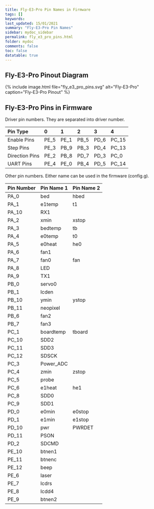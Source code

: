 ```yaml
---
title: Fly-E3-Pro Pin Names in Firmware
tags: []
keywords: 
last_updated: 15/01/2021
summary: "Fly-E3-Pro Pin Names"
sidebar: mydoc_sidebar
permalink: fly_e3_pro_pins.html
folder: mydoc
comments: false
toc: false
datatable: true
---
```


## Fly-E3-Pro Pinout Diagram

{% include image.html file="fly_e3_pro_pins.svg" alt="Fly-E3-Pro" caption="Fly-E3-Pro Pinout" %}

## Fly-E3-Pro Pins in Firmware

Driver pin numbers. They are separated into driver number.

<div class="datatable-begin"></div>

|Pin Type|0|1|2|3|4|
| :------------- |:-------------|:-------------|:-------------|:-------------|:-------------|
|Enable Pins|PE_5|PE_1|PB_5|PD_6|PC_15|
|Step Pins|PE_3|PB_9|PB_3|PD_4|PC_13
|Direction Pins|PE_2|PB_8|PD_7|PD_3|PC_0|
|UART Pins|PE_4|PE_0|PB_4|PD_5|PC_14|

<div class="datatable-end"></div>

Other pin numbers. Either name can be used in the firmware (config.g).

<div class="datatable-begin"></div>

|Pin Number|Pin Name 1|Pin Name 2|
| :------------- |:-------------|:-------------|
|PA_0|bed|hbed|
|PA_1|e1temp|t1|
|PA_10|RX1||
|PA_2|xmin|xstop|
|PA_3|bedtemp|tb|
|PA_4|e0temp|t0|
|PA_5|e0heat|he0|
|PA_6|fan1||
|PA_7|fan0|fan|
|PA_8|LED||
|PA_9|TX1||
|PB_0|servo0||
|PB_1|lcden||
|PB_10|ymin|ystop|
|PB_11|neopixel||
|PB_6|fan2||
|PB_7|fan3||
|PC_1|boardtemp|tboard|
|PC_10|SDD2||
|PC_11|SDD3||
|PC_12|SDSCK||
|PC_3|Power_ADC||
|PC_4|zmin|zstop|
|PC_5|probe||
|PC_6|e1heat|he1|
|PC_8|SDD0||
|PC_9|SDD1||
|PD_0|e0min|e0stop|
|PD_1|e1min|e1stop|
|PD_10|pwr| PWRDET|
|PD_11|PSON||
|PD_2|SDCMD||
|PE_10|btnen1||
|PE_11|btnenc||
|PE_12|beep||
|PE_6|laser||
|PE_7|lcdrs||
|PE_8|lcdd4||
|PE_9|btnen2||

<div class="datatable-end"></div>